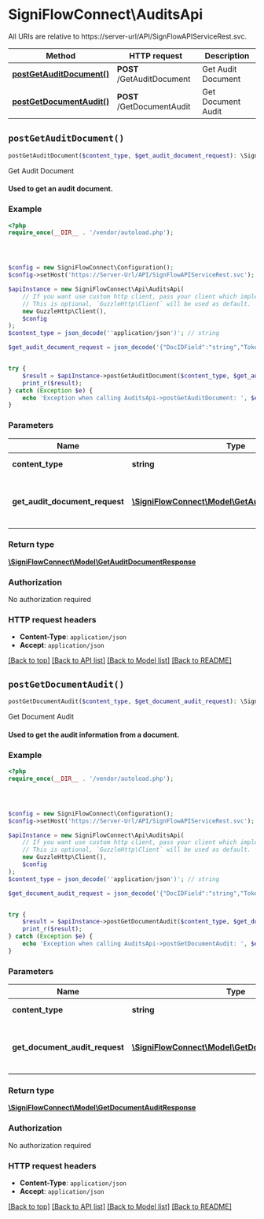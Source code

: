 # SigniFlowConnect\AuditsApi

All URIs are relative to https://server-url/API/SignFlowAPIServiceRest.svc.

Method | HTTP request | Description
------------- | ------------- | -------------
[**postGetAuditDocument()**](AuditsApi.md#postGetAuditDocument) | **POST** /GetAuditDocument | Get Audit Document
[**postGetDocumentAudit()**](AuditsApi.md#postGetDocumentAudit) | **POST** /GetDocumentAudit | Get Document Audit


## `postGetAuditDocument()`

```php
postGetAuditDocument($content_type, $get_audit_document_request): \SigniFlowConnect\Model\GetAuditDocumentResponse
```

Get Audit Document

#### Used to get an audit document.

### Example

```php
<?php
require_once(__DIR__ . '/vendor/autoload.php');




$config = new SigniFlowConnect\Configuration();
$config->setHost('https://Server-Url/API/SignFlowAPIServiceRest.svc');

$apiInstance = new SigniFlowConnect\Api\AuditsApi(
    // If you want use custom http client, pass your client which implements `GuzzleHttp\ClientInterface`.
    // This is optional, `GuzzleHttp\Client` will be used as default.
    new GuzzleHttp\Client(),
    $config
);
$content_type = json_decode(''application/json')'; // string

$get_audit_document_request = json_decode('{"DocIDField":"string","TokenField":{"TokenExpiryField":"2019-08-24T14:15:22Z","TokenField":"aaa111"}})'; // \SigniFlowConnect\Model\GetAuditDocumentRequest | ##### Get Audit Document Request Model


try {
    $result = $apiInstance->postGetAuditDocument($content_type, $get_audit_document_request);
    print_r($result);
} catch (Exception $e) {
    echo 'Exception when calling AuditsApi->postGetAuditDocument: ', $e->getMessage(), PHP_EOL;
}
```

### Parameters

Name | Type | Description  | Notes
------------- | ------------- | ------------- | -------------
 **content_type** | **string**|  | [default to &#39;application/json&#39;]
 **get_audit_document_request** | [**\SigniFlowConnect\Model\GetAuditDocumentRequest**](../Model/GetAuditDocumentRequest.md)| ##### Get Audit Document Request Model | [optional]

### Return type

[**\SigniFlowConnect\Model\GetAuditDocumentResponse**](../Model/GetAuditDocumentResponse.md)

### Authorization

No authorization required

### HTTP request headers

- **Content-Type**: `application/json`
- **Accept**: `application/json`

[[Back to top]](#) [[Back to API list]](../../README.md#endpoints)
[[Back to Model list]](../../README.md#models)
[[Back to README]](../../README.md)

## `postGetDocumentAudit()`

```php
postGetDocumentAudit($content_type, $get_document_audit_request): \SigniFlowConnect\Model\GetDocumentAuditResponse
```

Get Document Audit

#### Used to get the audit information from a document.

### Example

```php
<?php
require_once(__DIR__ . '/vendor/autoload.php');




$config = new SigniFlowConnect\Configuration();
$config->setHost('https://Server-Url/API/SignFlowAPIServiceRest.svc');

$apiInstance = new SigniFlowConnect\Api\AuditsApi(
    // If you want use custom http client, pass your client which implements `GuzzleHttp\ClientInterface`.
    // This is optional, `GuzzleHttp\Client` will be used as default.
    new GuzzleHttp\Client(),
    $config
);
$content_type = json_decode(''application/json')'; // string

$get_document_audit_request = json_decode('{"DocIDField":"string","TokenField":{"TokenExpiryField":"2019-08-24T14:15:22Z","TokenField":"aaa111"}})'; // \SigniFlowConnect\Model\GetDocumentAuditRequest | ##### Get Document Audit Request Model


try {
    $result = $apiInstance->postGetDocumentAudit($content_type, $get_document_audit_request);
    print_r($result);
} catch (Exception $e) {
    echo 'Exception when calling AuditsApi->postGetDocumentAudit: ', $e->getMessage(), PHP_EOL;
}
```

### Parameters

Name | Type | Description  | Notes
------------- | ------------- | ------------- | -------------
 **content_type** | **string**|  | [default to &#39;application/json&#39;]
 **get_document_audit_request** | [**\SigniFlowConnect\Model\GetDocumentAuditRequest**](../Model/GetDocumentAuditRequest.md)| ##### Get Document Audit Request Model | [optional]

### Return type

[**\SigniFlowConnect\Model\GetDocumentAuditResponse**](../Model/GetDocumentAuditResponse.md)

### Authorization

No authorization required

### HTTP request headers

- **Content-Type**: `application/json`
- **Accept**: `application/json`

[[Back to top]](#) [[Back to API list]](../../README.md#endpoints)
[[Back to Model list]](../../README.md#models)
[[Back to README]](../../README.md)
